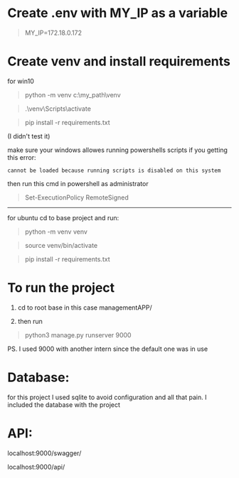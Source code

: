 # Create .env with MY_IP as a variable

>MY_IP=172.18.0.172 

# Create venv and install requirements

for win10
>python -m venv c:\my_path\venv

>.\venv\Scripts\activate

> pip install -r requirements.txt

(I didn't test it)

make sure your windows allowes running powershells scripts
if you getting this error:

`cannot be loaded because running scripts is disabled on this system`

then run this cmd in powershell as administrator
> Set-ExecutionPolicy RemoteSigned

---

for ubuntu
cd to base project and run:

>python -m venv venv

>source venv/bin/activate

> pip install -r requirements.txt

# To run the project

1. cd to root base in this case managementAPP/

2. then run
>python3 manage.py runserver 9000

PS. I used 9000 with another intern since the default one was in use

# Database:

for this project I used sqlite to avoid configuration and all that pain.
I included the database with the project


# API:

localhost:9000/swagger/

localhost:9000/api/

